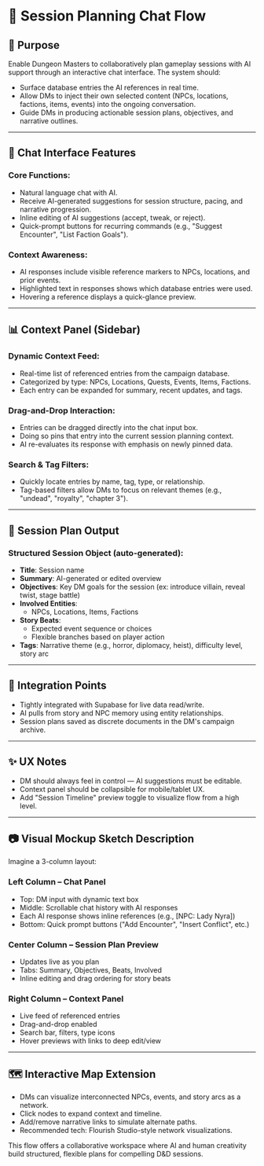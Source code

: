 # 📝 Session Planning Chat Flow

## 🎯 Purpose
Enable Dungeon Masters to collaboratively plan gameplay sessions with AI support through an interactive chat interface. The system should:
- Surface database entries the AI references in real time.
- Allow DMs to inject their own selected content (NPCs, locations, factions, items, events) into the ongoing conversation.
- Guide DMs in producing actionable session plans, objectives, and narrative outlines.

---

## 💬 Chat Interface Features

### Core Functions:
- Natural language chat with AI.
- Receive AI-generated suggestions for session structure, pacing, and narrative progression.
- Inline editing of AI suggestions (accept, tweak, or reject).
- Quick-prompt buttons for recurring commands (e.g., "Suggest Encounter", "List Faction Goals").

### Context Awareness:
- AI responses include visible reference markers to NPCs, locations, and prior events.
- Highlighted text in responses shows which database entries were used.
- Hovering a reference displays a quick-glance preview.

---

## 📊 Context Panel (Sidebar)

### Dynamic Context Feed:
- Real-time list of referenced entries from the campaign database.
- Categorized by type: NPCs, Locations, Quests, Events, Items, Factions.
- Each entry can be expanded for summary, recent updates, and tags.

### Drag-and-Drop Interaction:
- Entries can be dragged directly into the chat input box.
- Doing so pins that entry into the current session planning context.
- AI re-evaluates its response with emphasis on newly pinned data.

### Search & Tag Filters:
- Quickly locate entries by name, tag, type, or relationship.
- Tag-based filters allow DMs to focus on relevant themes (e.g., "undead", "royalty", "chapter 3").

---

## 🧠 Session Plan Output

### Structured Session Object (auto-generated):
- **Title**: Session name
- **Summary**: AI-generated or edited overview
- **Objectives**: Key DM goals for the session (ex: introduce villain, reveal twist, stage battle)
- **Involved Entities**:
  - NPCs, Locations, Items, Factions
- **Story Beats**:
  - Expected event sequence or choices
  - Flexible branches based on player action
- **Tags**: Narrative theme (e.g., horror, diplomacy, heist), difficulty level, story arc

---

## 🧩 Integration Points
- Tightly integrated with Supabase for live data read/write.
- AI pulls from story and NPC memory using entity relationships.
- Session plans saved as discrete documents in the DM's campaign archive.

---

## ✨ UX Notes
- DM should always feel in control — AI suggestions must be editable.
- Context panel should be collapsible for mobile/tablet UX.
- Add "Session Timeline" preview toggle to visualize flow from a high level.

---

## 📷 Visual Mockup Sketch Description

Imagine a 3-column layout:

### Left Column – **Chat Panel**
- Top: DM input with dynamic text box
- Middle: Scrollable chat history with AI responses
- Each AI response shows inline references (e.g., [NPC: Lady Nyra])
- Bottom: Quick prompt buttons ("Add Encounter", "Insert Conflict", etc.)

### Center Column – **Session Plan Preview**
- Updates live as you plan
- Tabs: Summary, Objectives, Beats, Involved
- Inline editing and drag ordering for story beats

### Right Column – **Context Panel**
- Live feed of referenced entries
- Drag-and-drop enabled
- Search bar, filters, type icons
- Hover previews with links to deep edit/view

---

## 🗺️ Interactive Map Extension

- DMs can visualize interconnected NPCs, events, and story arcs as a network.
- Click nodes to expand context and timeline.
- Add/remove narrative links to simulate alternate paths.
- Recommended tech: Flourish Studio-style network visualizations.

This flow offers a collaborative workspace where AI and human creativity build structured, flexible plans for compelling D&D sessions.
